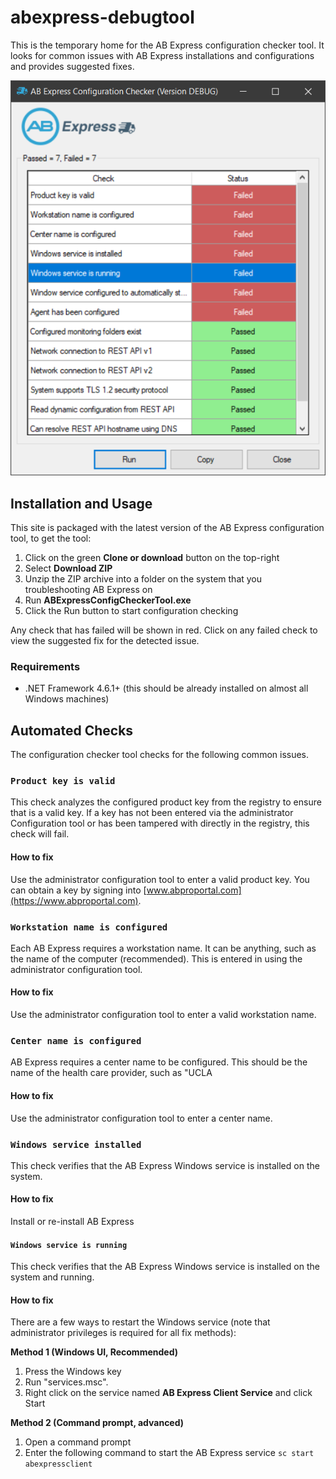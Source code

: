 # abexpress-debugtool
This is the temporary home for the AB Express configuration checker tool. It looks for common issues with AB Express installations and configurations and provides suggested fixes.

![Tool screenshot](tool-screenshot.png)


## Installation and Usage
This site is packaged with the latest version of the AB Express configuration tool, to get the tool:

1. Click on the green **Clone or download** button on the top-right
2. Select **Download ZIP**
3. Unzip the ZIP archive into a folder on the system that you troubleshooting AB Express on
4. Run **ABExpressConfigCheckerTool.exe**
5. Click the Run button to start configuration checking

Any check that has failed will be shown in red. Click on any failed check to view the suggested fix for the detected issue.

### Requirements
- .NET Framework 4.6.1+ (this should be already installed on almost all Windows machines)




## Automated Checks
The configuration checker tool checks for the following common issues.

### `Product key is valid`
This check analyzes the configured product key from the registry to ensure that is a valid key. If a key has not been entered via the administrator Configuration tool or has been tampered with directly in the registry, this check will fail.

#### How to fix
Use the administrator configuration tool to enter a valid product key. You can obtain a key by signing into [www.abproportal.com](https://www.abproportal.com).


### `Workstation name is configured`
Each AB Express requires a workstation name. It can be anything, such as the name of the computer (recommended). This is entered in using the administrator configuration tool.

#### How to fix
Use the administrator configuration tool to enter a valid workstation name.

### `Center name is configured`
AB Express requires a center name to be configured. This should be the name of the health care provider, such as "UCLA

#### How to fix
Use the administrator configuration tool to enter a center name.

### `Windows service installed`
This check verifies that the AB Express Windows service is installed on the system.

#### How to fix
Install or re-install AB Express

#### `Windows service is running`
This check verifies that the AB Express Windows service is installed on the system and running.

#### How to fix
There are a few ways to restart the Windows service (note that administrator privileges is required for all fix methods):

__Method 1 (Windows UI, Recommended)__
1. Press the Windows key
2. Run "services.msc".
3. Right click on the service named **AB Express Client Service** and click Start


__Method 2 (Command prompt, advanced)__
1. Open a command prompt
2. Enter the following command to start the AB Express service `sc start abexpressclient`





